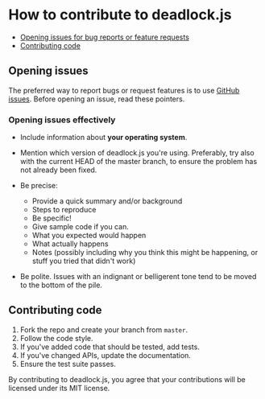 # How to contribute to deadlock.js

- [Opening issues for bug reports or feature requests](#opening-issues)
- [Contributing code](#contributing-code)

## Opening issues

The preferred way to report bugs or request features is to use [GitHub issues](https://github.com/7PH/deadlockjs/issues).
Before opening an issue, read these pointers.

### Opening issues effectively

- Include information about **your operating system**.

- Mention which version of deadlock.js you're using. Preferably, try also with
  the current HEAD of the master branch, to ensure the problem has not already been
  fixed.

- Be precise:
  - Provide a quick summary and/or background
  - Steps to reproduce
  - Be specific!
  - Give sample code if you can.
  - What you expected would happen
  - What actually happens
  - Notes (possibly including why you think this might be happening, or stuff you tried that didn't work)

- Be polite. Issues with an indignant or belligerent tone tend to be moved to the
  bottom of the pile.

## Contributing code

1. Fork the repo and create your branch from `master`.
2. Follow the code style.
3. If you've added code that should be tested, add tests.
4. If you've changed APIs, update the documentation.
5. Ensure the test suite passes.

By contributing to deadlock.js, you agree that your contributions will be licensed under its MIT license.